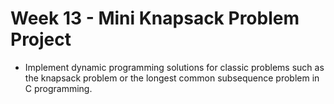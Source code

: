 # Week 13 - Mini Knapsack Problem Project

* Implement dynamic programming solutions for classic problems such as the knapsack problem or the longest common subsequence problem in C programming.
